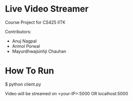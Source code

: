 # Live Video Streamer
Course Project for CS425 IITK

Contributors:
- Anuj Nagpal
- Anmol Porwal
- Mayurdhwajsinhji Chauhan

# How To Run

$ python client.py

Video will be streamed on &lt;your-IP&gt;:5000 OR localhost:5000
